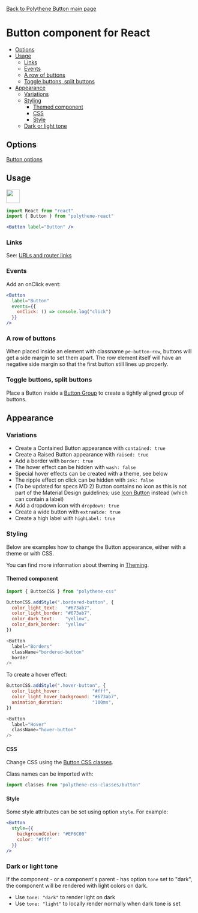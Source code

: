 [Back to Polythene Button main page](../button.md)

# Button component for React

<!-- MarkdownTOC autolink="true" autoanchor="true" bracket="round" levels="1,2,3" -->

- [Options](#options)
- [Usage](#usage)
  - [Links](#links)
  - [Events](#events)
  - [A row of buttons](#a-row-of-buttons)
  - [Toggle buttons, split buttons](#toggle-buttons-split-buttons)
- [Appearance](#appearance)
  - [Variations](#variations)
  - [Styling](#styling)
    - [Themed component](#themed-component)
    - [CSS](#css)
    - [Style](#style)
  - [Dark or light tone](#dark-or-light-tone)

<!-- /MarkdownTOC -->


<a id="options"></a>
## Options

[Button options](../button.md)



<a id="usage"></a>
## Usage

<a href="https://flems.io/#0=N4IgzgxgTg9gNnEAuA2gBgDRoLoZAMwEs4BTMZFUAOwEMBbE5EAOgAsAXOxPCGK9kvyYAeOISoBrAASsoJfAF4AOiA7sADmCQB6bTSjtWAVygRSDKmGYBzQoaMAjZoRh6wYEuzDb18AJ6GgiTaJAAe9Oqk3vjmVhDuKlJycMrg7H5RrCSeKgB8SlTCkFCE6uxSYKapapo6egbGpuaCVrb2Ti5uHl4+-oFUwWDsNFQAJjRwfMG+cAFZAwC0cjQQ7L2z-SRLJCvsC0Mj45MDzABWYHnC2sWl7PmFN2UVVSo1Wrr69k0kFq12xh1XDR3J5vDM5kFrsMxhMpusIYt4mC+vMtkj9tCjlMzhcQLkro87gUCsJRoQAG5SQijVKwGDsS7aMnk3IgPAeUirFyWJgARiQaBAAF8MNR6IwkCxzmyQLx+IJ2Ew5UMpMApAAhIzsdh8KRCqQKKTgzYAbgKyvKas12r4AGEAMr2vUGo0ooIO+1mqgFa06qge5g0Uaje3pUgAChUzECDFGCwcWr9KgwqoKUikvEmUAA+mJrBxswJQuwkOmy+mVABifA15NpjPwGA5vMFhwrCTWWBGMalqs13kAdgALEO61R05mm9nxlAJIWwiXy+W+7W2fXJzmZ3O2xAO12exWQJWIABWXm8gBsACYVAUhQBKL0+xN2x2B4OhjIkSMsBxN0YkHIcYJja3psqm44NlmuaEPm7DzsWpaHpWaAAMw0AAnPgo5rpBG4wXB2Z-lAAFQL2R5oZh2FjhOjabvoc5FouZYrvgNFQVOW5Ef+gFIax7HEaRpbsFARgkHej7ElQFoai+VAAEowAA7i64ZqmYwJgAAcuKKaEGA8k0PpJCjHq94GrkUiRpBpIUhmcCaTpDAKMAKAqLASnJvZjnitgZwwOIP5SCo95Cvc5bCL6fD1uWDkOCQKQqFFYExWWUBGR4NLAPphnGaMQqpdo4VlpFcmpemcUJakWkwFISnAqwt6QeW9VgKwLn4BMHgFc1aUZSZLk5f1+WFcV6alaB5VSJViUgDVVKSE1S4LRIHVdSQPXLeleWDQZw2bWWRWpRNSa9RVNDxbNAAi+kXaQoxLUuZJgHdJlTdtmW7blmUHemR29Sd0VndNF1VSo9oJSQqxvSAU0clDAgPcDH0Ddle15b9Uj-RFyVTTNqR2mIu6PeWJDkgqYAucAU1KH6tpExIpbhuZCiWcq8AkMwkzWD+ZiEMTID3lNQqY+mKNZUNGOjcduPA-jKgAJK0Fy5I0IjUj4E2UhXriU3iLsFJqyQLlXqLSTDV9+3SwDsvLfLICfvdJNlkMX5U1N6Y7nuMDdqMtp0eR1b4BhAAcaBoOxy0boH4cR7DwMi+9Fto99JmY9jJW20u9sACpZLGzsTg57hOcbKgxiZ8ZlfHW3J5LP3WzjZVy6Ds3qjxQGF95JfiqkgmAZXIFJjXS7i5bUu9Rn41Z7FrepLaRhDDAdBJKUkTiSP5YlOo6-u8D6aCKMADy6grHYfilryGAe0agFgPpAj8MJokkNf+8VGGJCltT7+0Vmgc1lDuHLu6YzaJ2RnXdGDdJ7FSuMye4klvTST4CqAAgjvVSLNLLEnYLZFkx1mTd20r3dyykpBUHpBvMaJUaAyDkIoV42pagfAaCYMwPwWg2H+I4ZwrhjSogWABOgMBvDLFWNoSs2gh7RRAFIYYUBrCeFSERByi08QQxIFILqMBSwAAU3QDA1lreSOxVhSAWLJUCUghEwCuDQahcCKT3FptPOSikVJTykIDBSZCNI92ciodQWwtwLD9BvLGDjkruKpFAkyESZZuN8cXYhASQBBMEQxUJUxEj1zif9Wmjj8FIJMbsK6R8ACyzA5BjEAtZca6D1ARLfumUYMAIBGAsOwGwngACizR+Dqj8ArUYP46QMkFgUR8MpeB0HUMQQCTA2yXRlPDLkKC+RDiQFeAcwpRQgFoAwJgzAkTTL4I-RUkoqlkOYOk6RVAblbCYlXKxP90x0H0LYKgpYLzqFCFIEOvyvQ9RWZDNZPJJSoQFMKXAIAxCSHIKgMUhzJRiK6QBcmkx1CdJxDKEwiBJRvDqN2dQHZjnL20Ki7QHTRgUtMWismCUYBYoVDivA6QglMEJLspFEoQCosEcvZg6LGXMv4KykAeKmCEt0MS0lMzaW7AFXQKldAaX8taXQIVDLMXYulGyvwHLJRcqFNgIUQA" target="_blank"><img src="https://arthurclemens.github.io/assets/polythene/docs/try-out-green.gif" height="36" /></a>

~~~jsx
import React from "react"
import { Button } from "polythene-react"

<Button label="Button" />
~~~


<a id="links"></a>
### Links

See: [URLs and router links](../../handling-urls.md)



<a id="events"></a>
### Events

Add an onClick event:

~~~jsx
<Button
  label="Button"
  events={{
    onClick: () => console.log("click")
  }}
/>
~~~


<a id="a-row-of-buttons"></a>
### A row of buttons

When placed inside an element with classname `pe-button-row`, buttons will get a side margin to set them apart. The row element itself will have an negative side margin so that the first button still lines up properly.


<a id="toggle-buttons-split-buttons"></a>
### Toggle buttons, split buttons

Place a Button inside a [Button Group](./button-group.md) to create a tightly aligned group of buttons.


<a id="appearance"></a>
## Appearance

<a id="variations"></a>
### Variations

* Create a Contained Button appearance with `contained: true`
* Create a Raised Button appearance with `raised: true`
* Add a border with `border: true`
* The hover effect can be hidden with `wash: false`
* Special hover effects can be created with a theme, see below
* The ripple effect on click can be hidden with `ink: false`
* (To be updated for specs MD 2) Button contains no icon as this is not part of the Material Design guidelines; use [Icon Button](../icon-button.md) instead (which can contain a label)
* Add a dropdown icon with `dropdown: true`
* Create a wide button with `extraWide: true`
* Create a high label with `highLabel: true`

<a id="styling"></a>
### Styling

Below are examples how to change the Button appearance, either with a theme or with CSS.

You can find more information about theming in [Theming](../../theming.md).

<a id="themed-component"></a>
#### Themed component

~~~javascript
import { ButtonCSS } from "polythene-css"

ButtonCSS.addStyle(".bordered-button", {
  color_light_text:   "#673ab7",
  color_light_border: "#673ab7",
  color_dark_text:    "yellow",
  color_dark_border:  "yellow"
})

<Button
  label="Borders"
  className="bordered-button"
  border
/>
~~~

To create a hover effect:

~~~javascript
ButtonCSS.addStyle(".hover-button", {
  color_light_hover:            "#fff",
  color_light_hover_background: "#673ab7",
  animation_duration:           "100ms",
})

<Button
  label="Hover"
  className="hover-button"
/>
~~~


<a id="css"></a>
#### CSS

Change CSS using the [Button CSS classes](../../../packages/polythene-css-classes/button.js).

Class names can be imported with:

~~~javascript
import classes from "polythene-css-classes/button"
~~~

<a id="style"></a>
#### Style

Some style attributes can be set using option `style`. For example:

~~~jsx
<Button
  style={{
    backgroundColor: "#EF6C00"
    color: "#fff"
  }}
/>
~~~


<a id="dark-or-light-tone"></a>
### Dark or light tone

If the component - or a component's parent - has option `tone` set to "dark", the component will be rendered with light colors on dark. 

* Use `tone: "dark"` to render light on dark
* Use `tone: "light"` to locally render normally when dark tone is set


